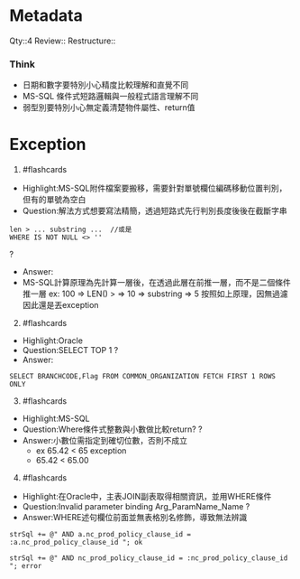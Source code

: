 # Metadata
Qty::4
Review::
Restructure::

### Think
- 日期和數字要特別小心精度比較理解和直覺不同
- MS-SQL 條件式短路邏輯與一般程式語言理解不同
- 弱型別要特別小心無定義清楚物件屬性、return值


# Exception



1. #flashcards 
- Highlight:MS-SQL附件檔案要搬移，需要針對單號欄位編碼移動位置判別，但有的單號為空白
- Question:解法方式想要寫法精簡，透過短路式先行判別長度後後在截斷字串
```
len > ... substring ...  //或是
WHERE IS NOT NULL <> ''
```
?
- Answer:
- MS-SQL計算原理為先計算一層後，在透過此層在前推一層，而不是二個條件推一層
ex:
100 => LEN() >  => 10 => substring => 5
按照如上原理，因無過濾因此還是丟exception


2. #flashcards 
- Highlight:Oracle
- Question:SELECT TOP 1
?
- Answer:
```
SELECT BRANCHCODE,Flag FROM COMMON_ORGANIZATION FETCH FIRST 1 ROWS ONLY
```


3. #flashcards 
- Highlight:MS-SQL
- Question:Where條件式整數與小數做比較return?
?
- Answer:小數位需指定到確切位數，否則不成立
  - ex 65.42 < 65 exception
  - 65.42 < 65.00

4. #flashcards 
- Highlight:在Oracle中，主表JOIN副表取得相關資訊，並用WHERE條件
- Question:Invalid parameter binding Arg_ParamName_Name
?
- Answer:WHERE述句欄位前面並無表格別名修飾，導致無法辨識
```
strSql += @" AND a.nc_prod_policy_clause_id = :a.nc_prod_policy_clause_id "; ok

strSql += @" AND nc_prod_policy_clause_id = :nc_prod_policy_clause_id "; error
```

